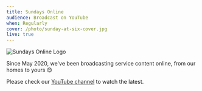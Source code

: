 ```yaml
---
title: Sundays Online
audience: Broadcast on YouTube
when: Regularly
cover: /photo/sunday-at-six-cover.jpg
live: true
---
```


![Sundays Online Logo](/photo/sundays-online.png)

Since May 2020, we've been broadcasting service content online, from our homes to yours 😊

Please check our [YouTube channel][yt] to watch the latest.

[news]: /news
[yt]: https://www.youtube.com/channel/UCLlyMMvV26OndAy_ep7gv4A
